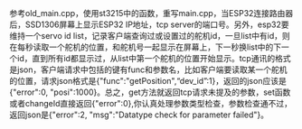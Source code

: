 参考old_main.cpp，使用st3215中的函数，重写main.cpp，当ESP32连接路由器后，SSD1306屏幕上显示ESP32 IP地址，tcp server的端口号。另外，esp32要维持一个servo id list，记录客户端查询过或设置过的舵机id，一旦list中有id，则在每秒读取一个舵机的位置，和舵机号一起显示在屏幕上，下一秒换list中的下一个id，直到所有id都显示过，从list中第一个舵机的位置开始显示。tcp通讯的格式是json，客户端请求中包括的键有func和参数名，比如客户端要读取某一个舵机的位置，请求json格式是{"func":"getPosition",“dev_id”:1}，返回的json应该是{"error":0, "posi":1000}。总之，get方法就返回tcp请求未提及的参数，set函数或者changeId直接返回{"error":0},你认真处理参数类型检查，参数检查通不过，返回json是{"error":2, "msg":"Datatype check for parameter failed"}。